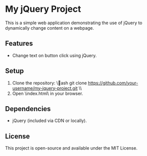 # My jQuery Project

This is a simple web application demonstrating the use of jQuery to dynamically change content on a webpage.

## Features
- Change text on button click using jQuery.

## Setup
1. Clone the repository:
   \\\ash
   git clone https://github.com/your-username/my-jquery-project.git
   \\\
2. Open \index.html\ in your browser.

## Dependencies
- jQuery (included via CDN or locally).

## License
This project is open-source and available under the MIT License.
